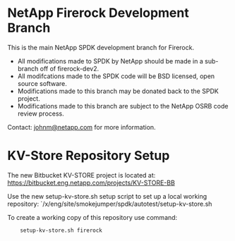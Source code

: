 # NetApp Firerock Development Branch

This is the main NetApp SPDK development branch for Firerock.

  - All modifications made to SPDK by NetApp should be made in a sub-branch off of firerock-dev2.
  - All modifcations made to the SPDK code will be BSD licensed, open source software.
  - Modifications made to this branch may be donated back to the SPDK project.
  - Modifications made to this branch are subject to the NetApp OSRB code review process.

Contact: johnm@netapp.com for more information.

# KV-Store Repository Setup

The new Bitbucket KV-STORE project is located at: https://bitbucket.eng.netapp.com/projects/KV-STORE-BB

Use the new setup-kv-store.sh setup script to set up a local working repository: `/x/eng/site/smokejumper/spdk/autotest/setup-kv-store.sh

To create a working copy of this repository use command:

```
    setup-kv-store.sh firerock
```

